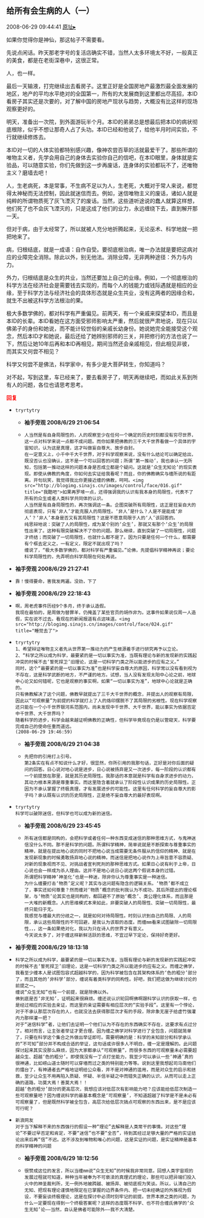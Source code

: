## 给所有会生病的人（一）
2008-06-29 09:44:41
[原址▸](http://www.fxgan.com/chan_time/2008_01_06/1079.htm)


如果你觉得你是神仙，那这帖子不需要看。

先说点闲话。昨天那老字号的复活店确实不错，当然人太多环境太不好，一般真正的美食，都是在老街深巷中，这很正常。

人，也一样。

最后一天输液，打完继续出去看房子。这里正好是全国房地产最激烈最全面发展的地区，地产的平均水平绝对的全国第一，所有的大发展商到这里都出尽高招，本ID看房子其实还是次要的，对了解中国的房地产现状与趋势，大概没有比这样的现场观察更好的。

明天，准备出一次院，到外面游玩半个月。本ID的弟弟总是想最后把本ID的病状彻底根除，似乎不想让那奇人占了头功。本ID已经和他说了，给他半月时间实验，不行就继续修炼去。

本ID对一切的人体实验都特别感兴趣，像神农尝百草的活就最爱干了。那些所谓的唯物主义者，先学会用自己的身体去实验你自己的信吧，在本ID眼里，身体就是实验品，可以随意实验，你们先做到这一步再废话，连身体的实验都玩不了，还唯物主义？磨墙去吧！

人，生老病死，本是常事，不生病不足以为人，生老死，大概对于常人来说，都觉得太神秘而无法控制，因此就迷信而去。例如，迷信唯物主义的废话，诸如人就是纯粹的所谓物质死了灰飞湮灭了的废话。当然，这些道听途说的蠢人就算这样想，他们死了也不会灰飞湮灭的，只是这成了他们的业力，永远缠绕下去，直到解开那一天。

但对于病，由于太经常了，所以就被人充分地折腾起来，无论巫术、科学地就一把把地来了。

病，归根结底，就是一成语：自作自受。要彻底根治病，唯一办法就是要把这病对应的业障完全消除。除此以外，别无他法。消除业障，无非两种途径：外力与内力。

外力，归根结底是众生的共业，当然还要加上自己的业缘。例如，一个彻底根治的科学方法在经济社会是需要钱去实现的，而每个人的钱能力或钱际遇就是相应的业缘，至于科学方法与经济社会的具体形态就是众生共业，没有这两者的因缘合和，就生不出被这科学方法根治的果。

极大多数学佛的，都对科学有严重偏见。前两天，有一个亲戚来探望本ID，而且是本ID的长辈。本ID看她在这方面受邪师影响太严重，然后就很严肃地说，现在只以佛弟子的身份和她说，而不能计较世俗的亲戚长幼身份。她说她完全能接受这个观念，然后本ID才和她说，最后还给了她辨别邪师的三关，并把修行的方法也说了一下，然后让她10年后再和本ID再相见，期间当然还会亲戚相见，但此相见非彼，而其实又何尝不相见？

科学又何尝不是佛法，科学家中，有多少是大菩萨转生，你知道吗？

对不起，写到这里，车已经来了，要去看房子了，明天再继续吧，而如此关系到所有人的问题，各位也请思考思考。




<font color='red'>**回复**</font>


- ```
  tryrtytry
  ```
   - **袖手旁观 2008/6/29 21:06:54**
   - ```
     人当然是有自身局限性的，人的观察至少在任何一个确定的历史时刻都没有穷尽世界，这一点对科学来说一点都不成问题。而你如果把佛教的三千大千世界看做一个具体的宇宙知识，认为这是真理，这才叫做妄自尊大、故步自封。
     在一定意义上，小千中千大千世界，对于科学观察来说，没有什么结论可以确定给出，既没否认也没确认，这不是一个可以回答的问题；所谓‘第一推动’，我也承认一无所知，包括第一推动这样的问题本身是否成立都是个疑问。这就是‘众生无知论’的现实表现。即使从佛教的角度，你如何去实证给我看呢？而且，你的佛教确实与缠所说的有距离。开句玩笑，我觉得我比你更接近缠的佛教，呵呵。<img src="http://blogimg.sinajs.cn/images/control/face/016.gif" title="我酷吧">如果再罗嗦一点，还得强调我的认识有我本身的局限性，代表不了所有的众生或者人类科学共同体的认识。
     人当然是有自身局限性的，再次强调这一条。企图突破所有局限性，这正是狂妄自大的彻底表现，只有‘非人’才能克服人的局限性。‘非人’是什么？人是不是能成‘非人’？‘非人’本身是否又有其局限性？这是不愿意局限于人的‘人’该回答的。
     纯思辩地说：突破了人的局限性，成为某个别的‘众生’，那就又有那个‘众生’的局限性出来了。这种有限突破解决不了你的问题。那么继续，直到突破了一切局限性，问题才终结；而突破了一切局限性，也就什么都不是了。因为只要是任何一个什么，都需要有个框去定义之，一有定义，限定不就出现了吗？
     缠说了，“极大多数学佛的，都对科学有严重偏见。”论佛，先提倡科学精神再说；要论科学局限性的，先弄明白科学局限在何处再说。
     ```
- **袖手旁观 2008/6/29 21:27:41**
- ```
  靠！慢得要命，害我发两遍。没劲，下了
  ```
- **袖手旁观 2008/6/29 22:18:43**
- ```
  啊，周老虎事件历经9个多月，终于承认造假。
  我现在最怕的，是周做为替罪羊，仍掩盖了某些官员的胡作非为。这事件如果说仅周一人造假，实在说不过去。看现在的新闻报道有点这味道。<img src="http://blogimg.sinajs.cn/images/control/face/024.gif" title="睡觉去了">
  ```
- ```
  tryrtytry
  1、希望辩证唯物主义者先从世界第一推动力的产生根源着手进行研究再予以立论。
  2、“科学之所以成为科学，最要紧的是一切以事实为准，当既有理论与新的发现新的实践起冲突的时候不去‘誓死捍卫’旧理论，这是一切科学门类之所以能进步的应有之义。”
  同时，这个“最要紧的是一切以事实为准”也是科学妄自尊大的原因，科学常以没有看到视为不存在，这是科学武断的地方，不严谨的地方。试想，当人没有发现太阳中心论之前，地球中心论又如何错呢，它也是观察的事实啊，如果“一切以事实为准”，地球中心论就是正确的。
  只有佛教解决了这个问题，佛教早就提出了三千大千世界的概念，并提出人的观察有局限，因此以“可观察量”为前提的科学就打上了人的烙印摆脱不了其局限的劣根性。现在科学观察还只能在一个小千世界银河系范围内，尚未发现中千世界、大千世界，能以事实为依据否定中千世界、大千世界吗？
  随着科学的进步，科学会越来越证明佛教的正确性，但科学毕竟现在仍是以管窥天，科学要完成自己的使命任重而道远。
  (2008-06-29 19:46:59) 
  ```
   - **袖手旁观 2008/6/29 21:04:38**
   - ```
     先把你的引用打上引号。
     第2条实在有点不知说什么才好，很显然，你所引用的我那句话，正好是对你后面的疑问的回答。日心说对地心说是进步，日心说被扬弃是又一次进步，每一阶段的认识都有一个前提放在那里，就是其历史局限性。我那话的本意就是科学有自身求进步的动力，其动力根本来源是尊重事实。而这里隐含着就承认了阶段性认识成果的历史局限性。正因为不承认掌握了终极真理，才有发展进步的可能性。这里有任何科学的妄自尊大的影子吗？承认既有认识的历史局限性，正是绝不妄自尊大的最好表现啊。
     ```
- ```
  tryrtytry
  科学可以破除迷信，但科学也可以成为新的迷信。
  ```
   - **袖手旁观 2008/6/29 23:45:45**
   - ```
     所有迷信都是同构的，会把科学或者任何一种东西变成迷信的那种思维方式，与鬼神迷信没什么不同。那不是科学的问题。所谓科学精神，简单说就是不断探索与尊重事实的精神，就是在提出地心说的同时不把地心说当成需要无条件服从的信仰的精神、就是在发现新现象的时候勇敢扬弃地心说的精神。而迷信是把地心说作为上帝旨意不容质疑、对新的现象视而不见、对挑战者宣判死刑的那种思维方式。如果日心说有利于上帝，日心说也会一样成为杀人理由。这并不是地心说日心说这两个假说本身的过错。
     所谓把科学精神‘神圣化’也是一种迷，除非你认为尊重事实是一种迷信。
     为什么缠要打击‘物质’定义呢？其实与这问题有隐含的逻辑关系。‘物质’都不成立了，事实还如何尊重？然而缠对‘物质’概念的批判我认为不成功，其后所提出的理论框架，与‘物质’论其实也是同构的，都回避不了原始‘概念’、类公理化体系，而且那是一大堆的新概念。人的思维模式本来如此，非要突破人的局限性、突破一切局限性，最终只能归于无。
     我感觉与缠最大的分歧之一，就是如何对待局限性。时刻认识到自己的局限、人的局限，承认这些局限性的不可回避，是我认为该取的态度。而缠mm看来试图破除一切局限性，，，这一条如果绝对化，我以为只在诗人的世界才有意义。
     今天说太多了，对于缠这样新鲜活跃的思维，不宜过早下定论，保持好奇更好。
     ```
- **袖手旁观 2008/6/29 18:13:18**
- ```
  科学之所以成为科学，最要紧的是一切以事实为准，当既有理论与新的发现新的实践起冲突的时候不去‘誓死捍卫’旧理论，这是一切科学门类之所以能进步的应有之义。而缠之佛学，我看至少缠本人是试图包容式超越科学的，因为科学被包含在其架构体系的‘色的粗分’部分了，而且其他的‘非科学’部分，缠说有着类科学的同构性。好吧，我们把这做为继续讨论的前提之一。
  缠说“众生无知”也有一个前提，就是除佛以外。
  佛到底是否‘非无知’，证明起来很麻烦。缠还说认识轮回啊佛啊跟科学认识的获取一样，也是经过相应的实验去亲证，而这里的亲证需要有相应层次的“实验手段”。这里有一个悖论，对于不承认那层次存在的人，也就没法去获得那层次才有的手段，除非象无崖子给虚竹强灌内力那样灌一把？
  对于“迷信科学”者，让他们去证明一个他们认为不存在的东西确实不存在，这要求有点过分了。相对而言，让主张者举证才更合理。因为缠之佛学对科学进行了全包含，问题就简单了，只要在科学这个集合之外做出举证即可。需要明确的是：科学的未知部分和科学承认的“不可知”部分并不构成合适的举证，这句话或许很多人不明白，缠一定是理解的。此问题探讨起来其实没那么麻烦，因为大家都承认“可观察量”，而很多东西的可观察量未必需要超越众生、超越‘色的粗分’。即使我没有一丁点打坐能力，我至少可以承认一些‘神通’真的很神通，比如崂山道士随时可以穿墙而过之类的特别能力等等。说到这里我想起司马南他们的擂台了，有神通者去严格地证明给公众看，并不是对神通的滥用，而是对众生的启示和拯救，至少让众生不用再陷入质疑、怀疑、半信半疑之中而错失正确的认识，从而可以走上正确的道路，功莫大焉！善莫大焉！！
  超越‘色的粗分’部分的更高层次，我想应该对低层次有影响能力吧？应该能给低层次制造一些可观察量吧？因为缠说科学的最基本概念是‘可观察量’，不知道超越了科学是不是未必有可观察量了，但是既然科学被全包含，高层次给低层次搞点可观察的东西出来，是不是应该可行呢？
  ```
- ```
  新浪网友
  对于当下解释不来的东西强行的假设一种“理论”去解释是人类常干的事情。对这些“理论”不要过早否定和肯定，不要“迷信”也不要“全否”，待到其经过足够大量的严格的实证结论出来后再“信”不迟。这不涉及到唯物和唯心的问题，这是实证的问题，是实证精神是基本的科学精神的问题
  ```
   - **袖手旁观 2008/6/29 18:12:56**
   - ```
     很赞成这位的发言，所以当缠mm说“众生无知”的时候我非常同意。回想人类宇宙观的发展过程就可知道，种种当年被奉为不可亵渎的真理式的理论，那些可以把异端们投入火中的神圣裁判所，无一例外地被跨越、被扬弃、被彻底视为笑谈。所以，认清自己的无知、把现有理论谨慎地限定在已掌握的边界条件内、把一切未经确证的外推视为假设，不要妄谈终极理论，这是在探讨中必须时刻牢记的前提。世界本原之类的问题，为什么一定要现在得到一个终极答案呢？这样的态度既不科学、也不符合缠氏佛学的‘众生无知’论――当然，自认是佛者可能除外――我不大清楚。
     ```
